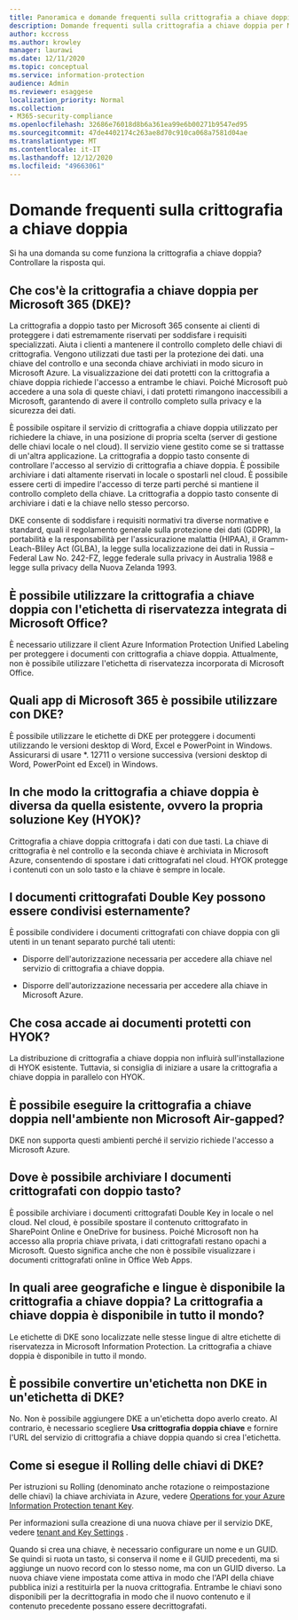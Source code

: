 ```yaml
---
title: Panoramica e domande frequenti sulla crittografia a chiave doppia
description: Domande frequenti sulla crittografia a chiave doppia per Microsoft 365.
author: kccross
ms.author: krowley
manager: laurawi
ms.date: 12/11/2020
ms.topic: conceptual
ms.service: information-protection
audience: Admin
ms.reviewer: esaggese
localization_priority: Normal
ms.collection:
- M365-security-compliance
ms.openlocfilehash: 32686e76018d8b6a361ea99e6b00271b9547ed95
ms.sourcegitcommit: 47de4402174c263ae8d70c910ca068a7581d04ae
ms.translationtype: MT
ms.contentlocale: it-IT
ms.lasthandoff: 12/12/2020
ms.locfileid: "49663061"
---
```

# <a name="double-key-encryption-frequently-asked-questions"></a>Domande frequenti sulla crittografia a chiave doppia

Si ha una domanda su come funziona la crittografia a chiave doppia? Controllare la risposta qui.

## <a name="what-is-double-key-encryption-for-microsoft-365-dke"></a>Che cos'è la crittografia a chiave doppia per Microsoft 365 (DKE)?

La crittografia a doppio tasto per Microsoft 365 consente ai clienti di proteggere i dati estremamente riservati per soddisfare i requisiti specializzati. Aiuta i clienti a mantenere il controllo completo delle chiavi di crittografia. Vengono utilizzati due tasti per la protezione dei dati. una chiave del controllo e una seconda chiave archiviati in modo sicuro in Microsoft Azure. La visualizzazione dei dati protetti con la crittografia a chiave doppia richiede l'accesso a entrambe le chiavi. Poiché Microsoft può accedere a una sola di queste chiavi, i dati protetti rimangono inaccessibili a Microsoft, garantendo di avere il controllo completo sulla privacy e la sicurezza dei dati.  

È possibile ospitare il servizio di crittografia a chiave doppia utilizzato per richiedere la chiave, in una posizione di propria scelta (server di gestione delle chiavi locale o nel cloud). Il servizio viene gestito come se si trattasse di un'altra applicazione. La crittografia a doppio tasto consente di controllare l'accesso al servizio di crittografia a chiave doppia. È possibile archiviare i dati altamente riservati in locale o spostarli nel cloud. È possibile essere certi di impedire l'accesso di terze parti perché si mantiene il controllo completo della chiave. La crittografia a doppio tasto consente di archiviare i dati e la chiave nello stesso percorso.

DKE consente di soddisfare i requisiti normativi tra diverse normative e standard, quali il regolamento generale sulla protezione dei dati (GDPR), la portabilità e la responsabilità per l'assicurazione malattia (HIPAA), il Gramm-Leach-Bliley Act (GLBA), la legge sulla localizzazione dei dati in Russia – Federal Law No. 242-FZ, legge federale sulla privacy in Australia 1988 e legge sulla privacy della Nuova Zelanda 1993.

## <a name="can-i-use-double-key-encryption-with-microsoft-office-built-in-sensitivity-labeling"></a>È possibile utilizzare la crittografia a chiave doppia con l'etichetta di riservatezza integrata di Microsoft Office?

È necessario utilizzare il client Azure Information Protection Unified Labeling per proteggere i documenti con crittografia a chiave doppia. Attualmente, non è possibile utilizzare l'etichetta di riservatezza incorporata di Microsoft Office.

## <a name="what-microsoft-365-apps-can-i-use-with-dke"></a>Quali app di Microsoft 365 è possibile utilizzare con DKE?

È possibile utilizzare le etichette di DKE per proteggere i documenti utilizzando le versioni desktop di Word, Excel e PowerPoint in Windows. Assicurarsi di usare *. 12711 o versione successiva (versioni desktop di Word, PowerPoint ed Excel) in Windows.

## <a name="how-is-double-key-encryption-different-from-the-existing-hold-your-own-key-hyok-solution"></a>In che modo la crittografia a chiave doppia è diversa da quella esistente, ovvero la propria soluzione Key (HYOK)?

Crittografia a chiave doppia crittografa i dati con due tasti. La chiave di crittografia è nel controllo e la seconda chiave è archiviata in Microsoft Azure, consentendo di spostare i dati crittografati nel cloud. HYOK protegge i contenuti con un solo tasto e la chiave è sempre in locale.  

## <a name="can-double-key-encrypted-documents-be-shared-externally"></a>I documenti crittografati Double Key possono essere condivisi esternamente?

È possibile condividere i documenti crittografati con chiave doppia con gli utenti in un tenant separato purché tali utenti:

- Disporre dell'autorizzazione necessaria per accedere alla chiave nel servizio di crittografia a chiave doppia.

- Disporre dell'autorizzazione necessaria per accedere alla chiave in Microsoft Azure.

## <a name="what-happens-to-documents-that-are-protected-with-hyok"></a>Che cosa accade ai documenti protetti con HYOK?

La distribuzione di crittografia a chiave doppia non influirà sull'installazione di HYOK esistente. Tuttavia, si consiglia di iniziare a usare la crittografia a chiave doppia in parallelo con HYOK.

## <a name="can-i-run-double-key-encryption-in-my-non-microsoft-air-gapped-environment"></a>È possibile eseguire la crittografia a chiave doppia nell'ambiente non Microsoft Air-gapped?

DKE non supporta questi ambienti perché il servizio richiede l'accesso a Microsoft Azure.

## <a name="where-can-i-store-double-key-encrypted-documents"></a>Dove è possibile archiviare I documenti crittografati con doppio tasto?

È possibile archiviare i documenti crittografati Double Key in locale o nel cloud. Nel cloud, è possibile spostare il contenuto crittografato in SharePoint Online e OneDrive for business. Poiché Microsoft non ha accesso alla propria chiave privata, i dati crittografati restano opachi a Microsoft. Questo significa anche che non è possibile visualizzare i documenti crittografati online in Office Web Apps.

## <a name="what-regions-and-languages-is-double-key-encryption-available-in-is-double-key-encryption-available-worldwide"></a>In quali aree geografiche e lingue è disponibile la crittografia a chiave doppia? La crittografia a chiave doppia è disponibile in tutto il mondo?

Le etichette di DKE sono localizzate nelle stesse lingue di altre etichette di riservatezza in Microsoft Information Protection. La crittografia a chiave doppia è disponibile in tutto il mondo.

## <a name="can-i-convert-a-non-dke-label-to-a-dke-label"></a>È possibile convertire un'etichetta non DKE in un'etichetta di DKE?

No. Non è possibile aggiungere DKE a un'etichetta dopo averlo creato. Al contrario, è necessario scegliere **Usa crittografia doppia chiave** e fornire l'URL del servizio di crittografia a chiave doppia quando si crea l'etichetta.

## <a name="how-do-i-roll-my-dke-keys"></a>Come si esegue il Rolling delle chiavi di DKE?

Per istruzioni su Rolling (denominato anche rotazione o reimpostazione delle chiavi) la chiave archiviata in Azure, vedere [Operations for your Azure Information Protection tenant Key](https://docs.microsoft.com/azure/information-protection/operations-customer-managed-tenant-key).

Per informazioni sulla creazione di una nuova chiave per il servizio DKE, vedere [tenant and Key Settings](double-key-encryption.md#tenant-and-key-settings) .

Quando si crea una chiave, è necessario configurare un nome e un GUID. Se quindi si ruota un tasto, si conserva il nome e il GUID precedenti, ma si aggiunge un nuovo record con lo stesso nome, ma con un GUID diverso. La nuova chiave viene impostata come attiva in modo che l'API della chiave pubblica inizi a restituirla per la nuova crittografia. Entrambe le chiavi sono disponibili per la decrittografia in modo che il nuovo contenuto e il contenuto precedente possano essere decrittografati.
